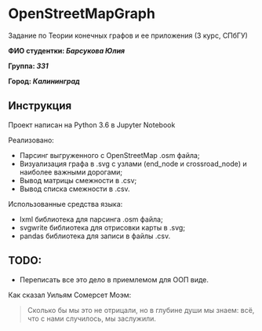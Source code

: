# OpenStreetMapGraph

Задание по Теории конечных графов и ее приложения (3 курс, СПбГУ)

**ФИО студентки: *Барсукова Юлия***

**Группа: *331***

**Город: *Калининград***

## Инструкция

Проект написан на Python 3.6 в Jupyter Notebook

Реализовано:
* Парсинг выгруженного с OpenStreetMap .osm файла;
* Визуализация графа в .svg с узлами (end_node и crossroad_node) и наиболее важными дорогами;
* Вывод матрицы смежности в .csv;
* Вывод списка смежности в .csv. 

Использованные средства языка: 
* lxml библиотека для парсинга .osm файла;
* svgwrite библиотека для отрисовки карты в .svg;
* pandas библиотека для записи в файлы .csv.

## TODO:
* Переписать все это дело в приемлемом для ООП виде.

Как сказал Уильям Сомерсет Моэм:

>Сколько бы мы это не отрицали, но в глубине души мы знаем: всё, что с нами случилось, мы заслужили.
